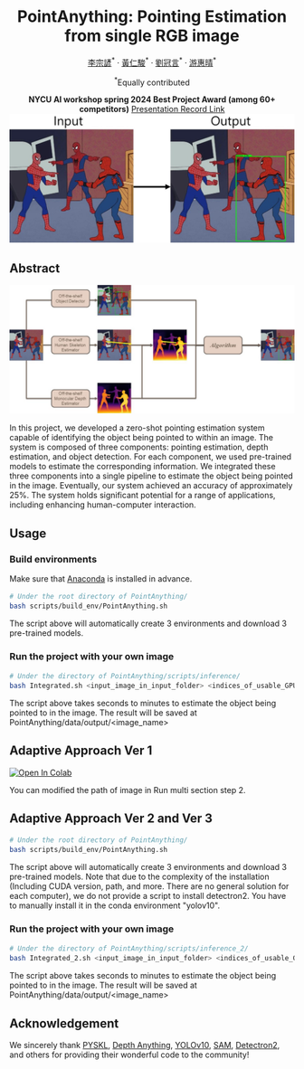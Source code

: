<div align="center">
<h1>PointAnything: Pointing Estimation from single RGB image</h1>

[李宗諺](https://github.com/solocat17)<sup>\*</sup> · [黃仁駿](https://github.com/c98181)<sup>\*</sup> · [劉冠言](https://github.com/star-platinum127)<sup>\*</sup> · [游惠晴](https://github.com/hcyu0101)<sup>\*</sup> 

<sup>\*</sup>Equally contributed

**NYCU AI workshop spring 2024 Best Project Award (among 60+ competitors)**
[Presentation Record Link](https://youtu.be/6Y-3q6fSCmE?si=OojcVHpC_Ku5Uzs2)
<img src="assets/teaser.jpg" title="teaser">

</div>

## Abstract

<img src="assets/pipeline_overview.jpg" title="pipeline">

In this project, we developed a zero-shot pointing estimation system capable of identifying the object being pointed to within an image. The system is composed of three components: pointing estimation, depth estimation, and object detection. For each component, we used pre-trained models to estimate the corresponding information. We integrated these three components into a single pipeline to estimate the object being pointed in the image. Eventually, our system achieved an accuracy of approximately 25%. The system holds significant potential for a range of applications, including enhancing human-computer interaction.

## Usage

### Build environments

Make sure that [Anaconda](https://www.anaconda.com/download) is installed in advance.

```bash
# Under the root directory of PointAnything/
bash scripts/build_env/PointAnything.sh
```

The script above will automatically create 3 environments and download 3 pre-trained models.

### Run the project with your own image

```bash
# Under the directory of PointAnything/scripts/inference/
bash Integrated.sh <input_image_in_input_folder> <indices_of_usable_GPUs>
```

The script above takes seconds to minutes to estimate the object being pointed to in the image.
The result will be saved at PointAnything/data/output/<image_name>

## Adaptive Approach Ver 1

[![Open In Colab](https://colab.research.google.com/assets/colab-badge.svg)](https://colab.research.google.com/drive/1RHdYxRKBmngfjl5O7syqcQq3rQ7Pxc_L?usp=sharing) 

You can modified the path of image in Run multi section step 2.

## Adaptive Approach Ver 2 and Ver 3

```bash
# Under the root directory of PointAnything/
bash scripts/build_env/PointAnything.sh
```

The script above will automatically create 3 environments and download 3 pre-trained models. Note that due to the complexity of the installation (Including CUDA version, path, and more. There are no general solution for each computer), we do not provide a script to install detectron2. You have to manually install it in the conda environment "yolov10".

### Run the project with your own image

```bash
# Under the directory of PointAnything/scripts/inference_2/
bash Integrated_2.sh <input_image_in_input_folder> <indices_of_usable_GPUs>
```

The script above takes seconds to minutes to estimate the object being pointed to in the image.
The result will be saved at PointAnything/data/output/<image_name>

## Acknowledgement

We sincerely thank [PYSKL](https://github.com/kennymckormick/pyskl), [Depth Anything](https://github.com/LiheYoung/Depth-Anything), [YOLOv10](https://github.com/THU-MIG/yolov10), [SAM](https://github.com/facebookresearch/segment-anything), [Detectron2](https://github.com/facebookresearch/detectron2), and others for providing their wonderful code to the community!
